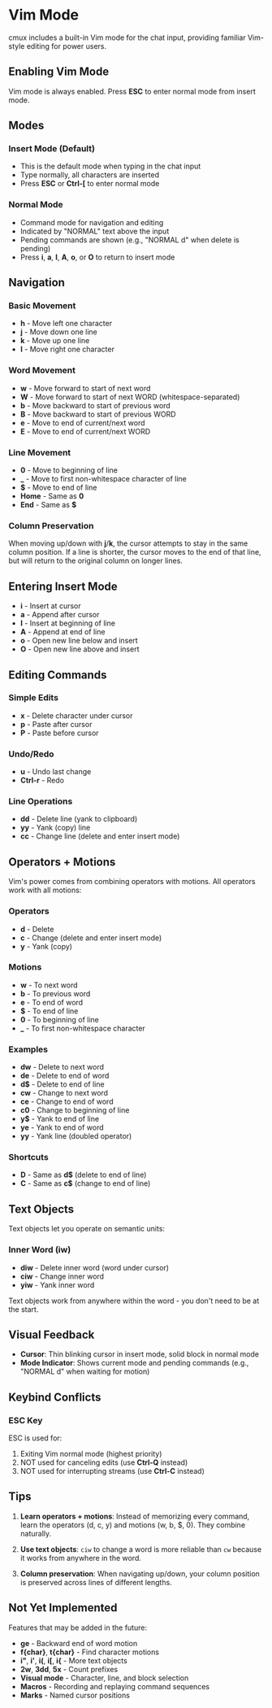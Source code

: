 <!-- Keep this file in sync with:
     - src/components/VimTextArea.tsx (implementation)
     - src/utils/vim.ts (core logic)
     - src/utils/vim.test.ts (test suite)
-->

# Vim Mode

cmux includes a built-in Vim mode for the chat input, providing familiar Vim-style editing for power users.

## Enabling Vim Mode

Vim mode is always enabled. Press **ESC** to enter normal mode from insert mode.

## Modes

### Insert Mode (Default)

- This is the default mode when typing in the chat input
- Type normally, all characters are inserted
- Press **ESC** or **Ctrl-[** to enter normal mode

### Normal Mode

- Command mode for navigation and editing
- Indicated by "NORMAL" text above the input
- Pending commands are shown (e.g., "NORMAL d" when delete is pending)
- Press **i**, **a**, **I**, **A**, **o**, or **O** to return to insert mode

## Navigation

### Basic Movement

- **h** - Move left one character
- **j** - Move down one line
- **k** - Move up one line
- **l** - Move right one character

### Word Movement

- **w** - Move forward to start of next word
- **W** - Move forward to start of next WORD (whitespace-separated)
- **b** - Move backward to start of previous word
- **B** - Move backward to start of previous WORD
- **e** - Move to end of current/next word
- **E** - Move to end of current/next WORD

### Line Movement

- **0** - Move to beginning of line
- **_** - Move to first non-whitespace character of line
- **$** - Move to end of line
- **Home** - Same as **0**
- **End** - Same as **$**

### Column Preservation

When moving up/down with **j**/**k**, the cursor attempts to stay in the same column position. If a line is shorter, the cursor moves to the end of that line, but will return to the original column on longer lines.

## Entering Insert Mode

- **i** - Insert at cursor
- **a** - Append after cursor
- **I** - Insert at beginning of line
- **A** - Append at end of line
- **o** - Open new line below and insert
- **O** - Open new line above and insert

## Editing Commands

### Simple Edits

- **x** - Delete character under cursor
- **p** - Paste after cursor
- **P** - Paste before cursor

### Undo/Redo

- **u** - Undo last change
- **Ctrl-r** - Redo

### Line Operations

- **dd** - Delete line (yank to clipboard)
- **yy** - Yank (copy) line
- **cc** - Change line (delete and enter insert mode)

## Operators + Motions

Vim's power comes from combining operators with motions. All operators work with all motions:

### Operators

- **d** - Delete
- **c** - Change (delete and enter insert mode)
- **y** - Yank (copy)

### Motions

- **w** - To next word
- **b** - To previous word
- **e** - To end of word
- **$** - To end of line
- **0** - To beginning of line
- **_** - To first non-whitespace character

### Examples

- **dw** - Delete to next word
- **de** - Delete to end of word
- **d$** - Delete to end of line
- **cw** - Change to next word
- **ce** - Change to end of word
- **c0** - Change to beginning of line
- **y$** - Yank to end of line
- **ye** - Yank to end of word
- **yy** - Yank line (doubled operator)

### Shortcuts

- **D** - Same as **d$** (delete to end of line)
- **C** - Same as **c$** (change to end of line)

## Text Objects

Text objects let you operate on semantic units:

### Inner Word (iw)

- **diw** - Delete inner word (word under cursor)
- **ciw** - Change inner word
- **yiw** - Yank inner word

Text objects work from anywhere within the word - you don't need to be at the start.

## Visual Feedback

- **Cursor**: Thin blinking cursor in insert mode, solid block in normal mode
- **Mode Indicator**: Shows current mode and pending commands (e.g., "NORMAL d" when waiting for motion)

## Keybind Conflicts

### ESC Key

ESC is used for:

1. Exiting Vim normal mode (highest priority)
2. NOT used for canceling edits (use **Ctrl-Q** instead)
3. NOT used for interrupting streams (use **Ctrl-C** instead)

## Tips

1. **Learn operators + motions**: Instead of memorizing every command, learn the operators (d, c, y) and motions (w, b, $, 0). They combine naturally.

2. **Use text objects**: `ciw` to change a word is more reliable than `cw` because it works from anywhere in the word.

3. **Column preservation**: When navigating up/down, your column position is preserved across lines of different lengths.

## Not Yet Implemented

Features that may be added in the future:

- **ge** - Backward end of word motion
- **f{char}**, **t{char}** - Find character motions
- **i"**, **i'**, **i(**, **i[**, **i{** - More text objects
- **2w**, **3dd**, **5x** - Count prefixes
- **Visual mode** - Character, line, and block selection
- **Macros** - Recording and replaying command sequences
- **Marks** - Named cursor positions
